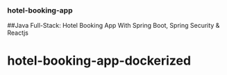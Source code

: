 ### hotel-booking-app
##Java Full-Stack: Hotel Booking App With Spring Boot, Spring Security &amp; Reactjs

# hotel-booking-app-dockerized
